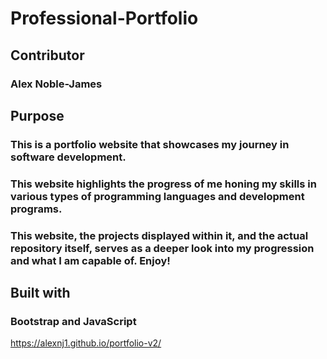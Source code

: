 # Professional-Portfolio

## Contributor
### Alex Noble-James

## Purpose
### This is a portfolio website that showcases my journey in software development.

### This website highlights the progress of me honing my skills in various types of programming languages and development programs.

### This website, the projects displayed within it, and the actual repository itself, serves as a deeper look into my progression and what I am capable of. Enjoy!

## Built with

### Bootstrap and JavaScript

https://alexnj1.github.io/portfolio-v2/
